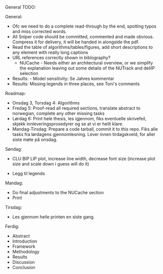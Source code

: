 
General TODO:

General:
   - Ofc we need to do a complete read-through by the end, spotting typos and miss corrected words.
   - All Sniper code should be committed, commented and made obvious. Compress it for delivery, it will be handed in alongside the pdf.
   - Read the table of algorithms/tables/figures, add short descriptions to any element with really long captions
   - URL references correctly shown in biblography?
     - NUCache - Needs either an architectural overview, or we simplify the explanation leaving out some details of the NUTrack and deliIP selection
  - Results: - Model sensitivity: Se Jahres kommentar
  - Results: Missing legends in three places, see Toni's comments

Roadmap:
- Onsdag 3, Torsdag 4:  Algorithms
- Fredag 5: Proof-read all required sections, translate abstract to norwegian, complete any other missing tasks
- Lørdag 6: Print hele thesis, les igjennom, fiks eventuelle skrivefeil, skjekk innleveringsprosedyrer og se at vi er heilt klare.
- Mandag-Tirsdag: Prepare a code tarball, commit it to this repo. Fiks alle tasks fra lørdagens gjennomlesning. Lever innen tirdagskveld, for aller siste møte på onsdag.


Søndag:
   - CLU BIP LIP plot, increase line width, decrease font size (increase plot size and scale down i guess will do it)

   - Legg til legends

Mandag:
   - Do final adjustments to the NUCache section
   - Print

Tirsdag:
   - Les gjennom heile printen en siste gang.




Ferdig:
  - Abstract
  - Introduction
  - Framework
  - Methodology
  - Results
  - Discussion
  - Conclusion

